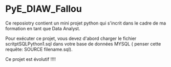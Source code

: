 # PyE_DIAW_Fallou

Ce reposiotry contient un mini projet python qui s'incrit dans le cadre de ma formation en tant que Data Analyst.

Pour exécuter ce projet, vous devez d'abord charger le  fichier scritptSQLPython1.sql dans votre base de données MYSQL ( penser cette requête: SOURCE filename.sql).

Ce projet est évolutif !!!!
